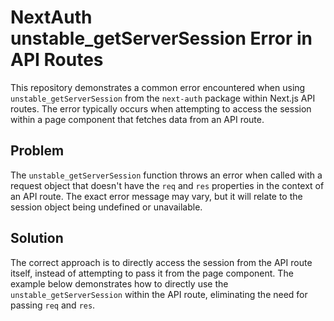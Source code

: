 # NextAuth unstable_getServerSession Error in API Routes

This repository demonstrates a common error encountered when using `unstable_getServerSession` from the `next-auth` package within Next.js API routes.  The error typically occurs when attempting to access the session within a page component that fetches data from an API route.

## Problem

The `unstable_getServerSession` function throws an error when called with a request object that doesn't have the `req` and `res` properties in the context of an API route.  The exact error message may vary, but it will relate to the session object being undefined or unavailable.

## Solution

The correct approach is to directly access the session from the API route itself, instead of attempting to pass it from the page component. The example below demonstrates how to directly use the `unstable_getServerSession` within the API route, eliminating the need for passing `req` and `res`.